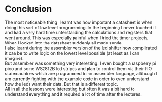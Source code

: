 # Conclusion

The most noticeable thing I learnt was how important a datasheet is when doing this sort of low level programming. In the beginning I never touched it and had a very hard time unterstanding the calculations and registers that went around. This was especially painful when I tried the timer projects. When I looked into the datasheet suddenly all made sende.  
I also learnt during the assembler version of the led shifter how complicated it can be to write logic on the lowest level possible (at least as I can imagine).  
But assembler was something very interesting. I even bought a raspberry pi pico and some WS2812B led stripes and plan to control them via their PIO statemachines which are programmed in an assembler language, allthough I am currently fighting with the example code in order to even understand how the leds want their data. But that is a different topic.  
All in all the lessons were interesting but often it was a bit hard to understand everything and it required a lot of time after the lectures.